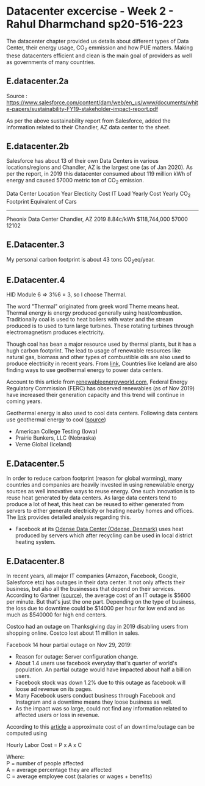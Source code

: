 # Datacenter excercise - Week 2 -  Rahul Dharmchand sp20-516-223

The datacenter chapter provided us details about different types of Data Center, their energy usage, CO<sub>2</sub> emmission and how PUE matters. Making these datacenters efficient and clean is the main goal of providers as well as governments of many countries.

## E.datacenter.2a

Source : https://www.salesforce.com/content/dam/web/en_us/www/documents/white-papers/sustainability-FY19-stakeholder-impact-report.pdf

As per the above sustainability report from Salesforce, added the information related to their Chandler, AZ data center to the sheet.

## E.datacenter.2b
Salesforce has about 13 of their own Data Centers in various locations/regions and Chandler, AZ is the largest one (as of Jan 2020). As per the report, in 2019 this datacenter consumed about 119 million kWh of energy and caused 57000 metric ton of CO<sub>2</sub> emission.

Data Center             Location        Year    Electicity Cost     IT Load     Yearly Cost     Yearly CO<sub>2</sub> Footprint     Equivalent of Cars                
-----------             ------------    ----    ---------------     -------     -----------     --------------------------------    -------------------       
Pheonix Data Center     Chandler, AZ    2019    8.84c/kWh                       $118,744,000                                57000                  12102

## E.Datacenter.3

My personal carbon footprint is about 43 tons CO<sub>2</sub>eq/year.

## E.Datacenter.4

HID Module 6 => 3%6 = 3, so I choose Thermal.

The word "Thermal" originated from greek word Theme means heat. Thermal energy is energy produced generally using heat/combustion. Traditionally coal is used to heat boilers with water and the stream produced is to used to turn large turbines. These rotating turbines through electromagnetism produces electricity. 

Though coal has bean a major resource used by thermal plants, but it has a hugh carbon footprint. The lead to usage of renewable resources like natural gas, biomass and other types of combustible oils are also used to produce electricity in recent years. From [link](https://spectrum.ieee.org/energywise/telecom/internet/iceland-data-center-paradise), Countries like Iceland are also finding ways to use geothermal energy to power data centers. 

Account to this article from [renewableenergyworld.com](https://www.renewableenergyworld.com/2020/01/16/new-ferc-report-shows-renewables-were-leading-source-of-new-capacity-in-2019/?topic=263626), Federal Energy Regulatory Commission (FERC) has observed renewables (as of Nov 2019) have increased their generation capacity and this trend will continue in coming years. 

Geothermal energy is also used to cool data centers. Following data centers use geothermal energy to cool ([source](https://www.datacenterknowledge.com/geothermal-data-centers))
* American College Testing (Iowa)
* Prairie Bunkers, LLC (Nebraska)
* Verne Global (Iceland)

## E.Datacenter.5

In order to reduce carbon footprint (reason for global warming), many countries and companies are heavily invested in using renewalable energy sources as well innovative ways to reuse energy. One such innovation is to reuse heat generated by data centers. As large data centers tend to produce a lot of heat, this heat can be reused to either generated from servers to either generate electricity or heating nearby homes and offices. The [link](https://www.sciencedirect.com/science/article/pii/S2210670718314318) provides detailed analysis regarding this.

* Facebook at its [Odense Data Center (Odense, Denmark)](https://sustainability.fb.com/wp-content/uploads/2019/06/Waste_Heat_Recovery_Final_Jun2019.pdf) uses heat produced by servers which after recycling can be used in local district heating system.

## E.Datacenter.8

In recent years, all major IT companies (Amazon, Facebook, Google, Salesforce etc) has outages in their data center. It not only affects their business, but also all the businesses that depend on their services. 
According to Gartner ([source](https://data-economy.com/outages-downtime-system-failures-2019s-it-meltdowns/)), the average cost of an IT outage is $5600 per minute. But that's just the one part. Depending on the type of business, the loss due to downtime could be $14000 per hour for low end and as much as $540000 for high end centers.

Costco had an outage on Thanksgiving day in 2019 disabling users from shopping online. Costco lost about 11 million in sales. 

Facebook 14 hour partial outage on Nov 29, 2019:
* Reason for outage: Server configuration change.
* About 1.4 users use facebook everyday that's quarter of world's population. An partial outage would have impacted about half a billion users. 
* Facebook stock was down 1.2% due to this outage as facebook will loose ad revenue on its pages.
* Many Facebook users conduct business through Facebook and Instagram and a downtime means they loose business as well. 
* As the impact was so large, could not find any information related to affected users or loss in revenue. 

According to this [article](https://www.information-management.com/news/how-much-does-downtime-really-cost) a approximate cost of an downtime/outage can be computed using 

Hourly Labor Cost = P x A x C

Where: <br>
P = number of people affected <br>
A = average percentage they are affected <br>
C = average employee cost (salaries or wages + benefits)   

